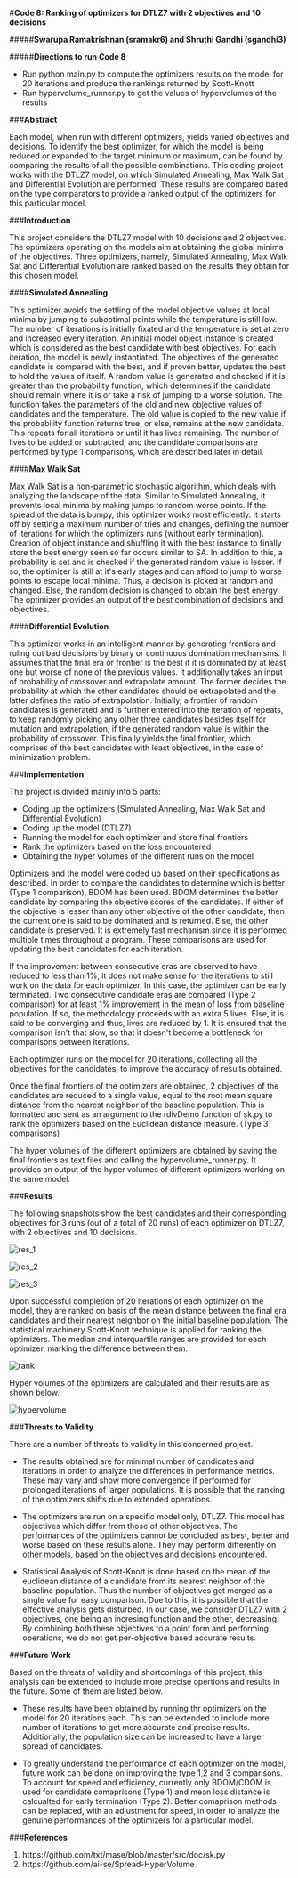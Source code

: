 #**Code 8: Ranking of optimizers for DTLZ7 with 2 objectives and 10 decisions**

#####**Swarupa Ramakrishnan (sramakr6) and Shruthi Gandhi (sgandhi3)**

#####**Directions to run Code 8**

* Run python main.py to compute the optimizers results on the model for 20 iterations and produce the rankings returned by Scott-Knott
* Run hypervolume_runner.py to get the values of hypervolumes of the results

###**Abstract**

Each model, when run with different optimizers, yields varied objectives and decisions. To identify the best optimizer, for which the model is being reduced or expanded to the target minimum or maximum, can be found by comparing the results of all the possible combinations. This coding project works with the DTLZ7 model, on which Simulated Annealing, Max Walk Sat and Differential Evolution are performed. These results are compared based on the type comparators to provide a ranked output of the optimizers for this particular model.

###**Introduction**

This project considers the DTLZ7 model with 10 decisions and 2 objectives. The optimizers operating on the models aim at obtaining the global minima of the objectives. Three optimizers, namely, Simulated Annealing, Max Walk Sat and Differential Evolution are ranked based on the results they obtain for this chosen model.

####**Simulated Annealing**

This optimizer avoids the settling of the model objective values at local minima by jumping to suboptimal points while the temperature is still low. The number of iterations is initially fixated and the temperature is set at zero and increased every iteration. An initial model object instance is created which is considered as the best candidate with best objectives. For each iteration, the model is newly instantiated. The objectives of the generated candidate is compared with the best, and if proven better, updates the best to hold the values of itself. A random value is generated and checked if it is greater than the probability function, which determines if the candidate should remain where it is or take a risk of jumping to a worse solution. The function takes the parameters of the old and new objective values of candidates and the temperature. The old value is copied to the new value if the probability function returns true, or else, remains at the new candidate. This repeats for all iterations or until it has lives remaining. The number of lives to be added or subtracted, and the candidate comparisons are performed by type 1 comparisons, which are described later in detail.

####**Max Walk Sat**

Max Walk Sat is a non-parametric stochastic algorithm, which deals with analyzing the landscape of the data. Similar to Simulated Annealing, it prevents local minima by making jumps to random worse points. If the spread of the data is bumpy, this optimizer works most efficiently. It starts off by setting a maximum number of tries and changes, defining the number of iterations for which the optimizers runs (without early termination). Creation of object instance and shuffling it with the best instance to finally store the best energy seen so far occurs similar to SA. In addition to this, a probability is set and is checked if the generated random value is lesser. If so, the optimizer is still at it's early stages and can afford to jump to worse points to escape local minima. Thus, a decision is picked at random and changed. Else, the random decision is changed to obtain the best energy. The optimizer provides an output of the best combination of decisions and objectives.

####**Differential Evolution**

This optimizer works in an intelligent manner by generating frontiers and ruling out bad decisions by binary or continuous domination mechanisms. It assumes that the final era or frontier is the best if it is dominated by at least one but worse of none of the previous values. It additionally takes an input of probability of crossover and extrapolate amount. The former decides the probability at which the other candidates should be extrapolated and the latter defines the ratio of extrapolation. Initially, a frontier of random candidates is generated and is further entered into the iteration of repeats, to keep randomly picking any other three candidates besides itself for mutation and extrapolation, if the generated random value is within the probability of crossover. This finally yields the final frontier, which comprises of the best candidates with least objectives, in the case of minimization problem.

###**Implementation**

The project is divided mainly into 5 parts:
* Coding up the optimizers (Simulated Annealing, Max Walk Sat and Differential Evolution)
* Coding up the model (DTLZ7)
* Running the model for each optimizer and store final frontiers
* Rank the optimizers based on the loss encountered
* Obtaining the hyper volumes of the different runs on the model

Optimizers and the model were coded up based on their specifications as described. In order to compare the candidates to determine which is better (Type 1 comparison), BDOM has been used. BDOM determines the better candidate by comparing the objective scores of the candidates. If either of the objective is lesser than any other objective of the other candidate, then the current one is said to be dominated and is returned. Else, the other candidate is preserved. It is extremely fast mechanism since it is performed multiple times throughout a program. These comparisons are used for updating the best candidates for each iteration.

If the improvement between consecutive eras are observed to have reduced to less than 1%, it does not make sense for the iterations to still work on the data for each optimizer. In this case, the optimizer can be early terminated. Two consecutive candidate eras are compared (Type 2 comparison) for at least 1% improvement in the mean of loss from baseline population. If so, the methodology proceeds with an extra 5 lives. Else, it is said to be converging and thus, lives are reduced by 1. It is ensured that the comparison isn't that slow, so that it doesn't become a bottleneck for comparisons between iterations.

Each optimizer runs on the model for 20 iterations, collecting all the objectives for the candidates, to improve the accuracy of results obtained.

Once the final frontiers of the optimizers are obtained, 2 objectives of the candidates are reduced to a single value, equal to the root mean square distance from the nearest neighbor of the baseline population. This is formatted and sent as an argument to the rdivDemo function of sk.py to rank the optimizers based on the Euclidean distance measure. (Type 3 comparisons)

The hyper volumes of the different optimizers are obtained by saving the final frontiers as text files and calling the hypervolume_runner.py. It provides an output of the hyper volumes of different optimizers working on the same model.

###**Results**

The following snapshots show the best candidates and their corresponding objectives for 3 runs (out of a total of 20 runs) of each optimizer on DTLZ7, with 2 objectives and 10 decisions.

![res_1](imgs/res_1.png)

![res_2](imgs/res_2.png)

![res_3](imgs/res_3.png)

Upon successful completion of 20 iterations of each optimizer on the model, they are ranked on basis of the mean distance between the final era candidates and their nearest neighbor on the initial baseline population. The statistical machinery Scott-Knott technique is applied for ranking the optimizers. The median and interquartile ranges are provided for each optimizer, marking the difference between them.

![rank](imgs/rank.png)

Hyper volumes of the optimizers are calculated and their results are as shown below.

![hypervolume](imgs/hypervolume.png)

###**Threats to Validity**

There are a number of threats to validity in this concerned project.

* The results obtained are for minimal number of candidates and iterations in order to analyze the differences in performance metrics. These may vary and show more convergence if performed for prolonged iterations of larger populations. It is possible that the ranking of the optimizers shifts due to extended operations.

* The optimizers are run on a specific model only, DTLZ7. This model has objectives which differ from those of other objectives. The performances of the optimizers cannot be concluded as best, better and worse based on these results alone. They may perform differently on other models, based on the objectives and decisions encountered.

* Statistical Analysis of Scott-Knott is done based on the mean  of the euclidean distance of a candidate from its nearest neighbor of the baseline population. Thus the number of objectives get merged as a single value for easy comparison. Due to this, it is possible that the effective analysis gets disturbed. In our case, we consider DTLZ7 with 2 objectives, one being an incresing function and the other, decreasing. By combining both these objectives to a point form and performing operations, we do not get per-objective based accurate results.

###**Future Work**

Based on the threats of validity and shortcomings of this project, this analysis can be extended to include more precise opertions and results in the future. Some of them are listed below.

* These results have been obtained by running thr optimizers on the model for 20 iterations each. This can be extended to include more number of iterations to get more accurate and precise results. Additionally, the population size can be increased to have a larger spread of candidates.

* To greatly understand the performance of each optimizer on the model, future work can be done on improving the type 1,2 and 3 comparisons. To account for speed and efficiency, currently only BDOM/CDOM is used for candidate comaprisons (Type 1) and mean loss distance is calcualted for early termination (Type 2). Better comaprison methods can be replaced, with an adjustment for speed, in order to analyze the genuine performances of the optimizers for a particular model.

###**References**
<ol>
<li>
https://github.com/txt/mase/blob/master/src/doc/sk.py
</li>
<li>
https://github.com/ai-se/Spread-HyperVolume
</li>
</ol>